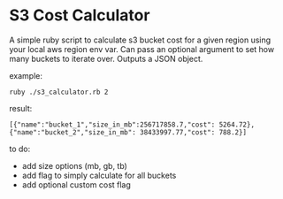 # S3 Cost Calculator  

A simple ruby script to calculate s3 bucket cost for a given region using your local aws region env var. Can pass an optional argument to set how many buckets to iterate over. Outputs a JSON object.

example:  
```
ruby ./s3_calculator.rb 2
```  
result:  
```
[{"name":"bucket_1","size_in_mb":256717858.7,"cost": 5264.72},{"name":"bucket_2","size_in_mb": 38433997.77,"cost": 788.2}]
```

to do:  
* add size options (mb, gb, tb)
* add flag to simply calculate for all buckets
* add optional custom cost flag
